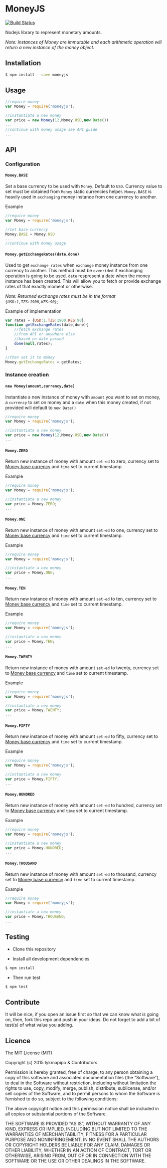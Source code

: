 # MoneyJS

[![Build Status](https://travis-ci.org/lykmapipo/MoneyJS.svg?branch=master)](https://travis-ci.org/lykmapipo/MoneyJS)

Nodejs library to represent monetary amounts.

*Note: Instances of Money are immutable and each arithmetic operation will return a new instance of the money object.*

## Installation
```sh
$ npm install --save moneyjs
```

## Usage
```js
//require money
var Money = require('moneyjs');

//instantiate a new money
var price = new Money(12,Money.USD,new Date())
...
//continue with money usage see API guide
...
```

## API

### Configuration

#### `Money.BASE`
Set a base currency to be used with `Money`. Default to `USD`. Currency value to set must be obtained from `Money` static currencies helper. `Money.BASE` is heavily used in `exchanging` money instance from one currency to another.

Example
```js
//require money
var Money = require('moneyjs');

//set base currency
Money.BASE = Money.USD
...
//continue with money usage
```

#### `Money.getExchangeRates(date,done)`
Used to get `exchange rates` when `exchange` money instance from one currency to another. This method must be `ovverided` if exchanging operation is going to be used. `date` respresent a date when the money instance has been created. This will allow you to fetch or provide exchange rates of that exactly moment or otherwise.

*Note: Returned exchange rates must be in the format `{USD:1,TZS:1900,KES:90}`;*

Example of implementation
```js
var rates = {USD:1,TZS:1900,KES:90};
function getExchangeRates(date,done){
    //fetch exchange rates
    //from API or anywhere else
    //based on date passed
    done(null,rates);
}

//then set it to money
Money.getExchangeRates = getRates;
``` 

### Instance creation

#### `new Money(amount,currency,date)`
Instantiate a new instance of money with `amount` you want to set on money, a `currency` to set on money and a `date` when this money created, if not provided will default to `new Date()`

```js
//require money
var Money = require('moneyjs');

//instantiate a new money
var price = new Money(12,Money.USD,new Date())
...
```

#### `Money.ZERO`
Return new instance of money with amount `set-ed` to zero, currency set to  [Money base currency]() and `time` set to current timestamp.

Example
```js
//require money
var Money = require('moneyjs');

//instantiate a new money
var price = Money.ZERO;
...
```


#### `Money.ONE`
Return new instance of money with amount `set-ed` to one, currency set to  [Money base currency]() and `time` set to current timestamp.

Example
```js
//require money
var Money = require('moneyjs');

//instantiate a new money
var price = Money.ONE;
...
```

#### `Money.TEN`
Return new instance of money with amount `set-ed` to ten, currency set to  [Money base currency]() and `time` set to current timestamp.

Example
```js
//require money
var Money = require('moneyjs');

//instantiate a new money
var price = Money.TEN;
...
```

#### `Money.TWENTY`
Return new instance of money with amount `set-ed` to twenty, currency set to  [Money base currency]() and `time` set to current timestamp.

Example
```js
//require money
var Money = require('moneyjs');

//instantiate a new money
var price = Money.TWENTY;
...
```

#### `Money.FIFTY`
Return new instance of money with amount `set-ed` to fifty, currency set to  [Money base currency]() and `time` set to current timestamp.

Example
```js
//require money
var Money = require('moneyjs');

//instantiate a new money
var price = Money.FIFTY;
...
```

#### `Money.HUNDRED`
Return new instance of money with amount `set-ed` to hundred, currency set to  [Money base currency]() and `time` set to current timestamp.

Example
```js
//require money
var Money = require('moneyjs');

//instantiate a new money
var price = Money.HUNDRED;
...
```

#### `Money.THOUSAND`
Return new instance of money with amount `set-ed` to thousand, currency set to  [Money base currency]() and `time` set to current timestamp.

Example
```js
//require money
var Money = require('moneyjs');

//instantiate a new money
var price = Money.THOUSAND;
...
```


## Testing
* Clone this repository

* Install all development dependencies
```sh
$ npm install
```

* Then run test
```sh
$ npm test
```


## Contribute
It will be nice, if you open an issue first so that we can know what is going on, then, fork this repo and push in your ideas. Do not forget to add a bit of test(s) of what value you adding.


## Licence
The MIT License (MIT)

Copyright (c) 2015 lykmapipo & Contributors

Permission is hereby granted, free of charge, to any person obtaining a copy of this software and associated documentation files (the “Software”), to deal in the Software without restriction, including without limitation the rights to use, copy, modify, merge, publish, distribute, sublicense, and/or sell copies of the Software, and to permit persons to whom the Software is furnished to do so, subject to the following conditions:

The above copyright notice and this permission notice shall be included in all copies or substantial portions of the Software.

THE SOFTWARE IS PROVIDED “AS IS”, WITHOUT WARRANTY OF ANY KIND, EXPRESS OR IMPLIED, INCLUDING BUT NOT LIMITED TO THE WARRANTIES OF MERCHANTABILITY, FITNESS FOR A PARTICULAR PURPOSE AND NONINFRINGEMENT. IN NO EVENT SHALL THE AUTHORS OR COPYRIGHT HOLDERS BE LIABLE FOR ANY CLAIM, DAMAGES OR OTHER LIABILITY, WHETHER IN AN ACTION OF CONTRACT, TORT OR OTHERWISE, ARISING FROM, OUT OF OR IN CONNECTION WITH THE SOFTWARE OR THE USE OR OTHER DEALINGS IN THE SOFTWARE. 